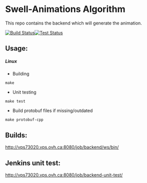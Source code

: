 # Swell-Animations Algorithm
This repo contains the backend which will generate the animation.

[![Build Status](http://vps73020.vps.ovh.ca:8080/buildStatus/icon?job=backend)](http://vps73020.vps.ovh.ca:8080/job/backend/)[![Test Status](http://vps73020.vps.ovh.ca:8080/buildStatus/icon?job=backend-unit-test)](http://vps73020.vps.ovh.ca:8080/job/backend-unit-test/)

## Usage:
##### Linux
* Building
```
make
```
* Unit testing 
```
make test
```
* Build protobuf files if missing/outdated
```
make protobuf-cpp
```

## Builds:
http://vps73020.vps.ovh.ca:8080/job/backend/ws/bin/

## Jenkins unit test:
http://vps73020.vps.ovh.ca:8080/job/backend-unit-test/
